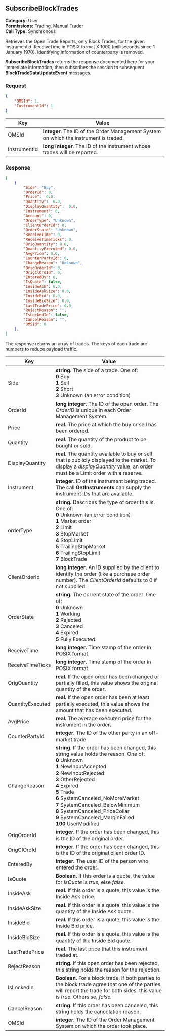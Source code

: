 ## SubscribeBlockTrades

**Category:** User<br />
**Permissions:** Trading, Manual Trader<br />
**Call Type:** Synchronous

Retrieves the Open Trade Reports, only Block Trades, for the given instrumentid. ReceiveTime in POSIX format X 1000 (milliseconds since 1 January 1970). Identifying information of counterparty is removed. 

**SubscribeBlockTrades** returns the response documented here for your immediate information, then subscribes the session to subsequent **BlockTradeDataUpdateEvent** messages.

### Request

```json
{
	"OMSId": 1,
	"InstrumentId": 1
}
```

| Key           | Value                                                        |
| ---------------- | ------------------------------------------------------------ |
| OMSId            | **integer**. The ID of the Order Management System on which the instrument is traded. |
| InstrumentId     | **long integer**. The ID of the instrument whose trades will be reported. |

### Response

```json
[
    {
        "Side": "Buy",
        "OrderId": 0,
        "Price":  0.0,
        "Quantity":  0.0,
        "DisplayQuantity":  0.0,
        "Instrument": 0,
        "Account": 0,
        "OrderType": "Unknown",
        "ClientOrderId": 0,
        "OrderState": "Unknown",
        "ReceiveTime": 0,
        "ReceiveTimeTicks": 0,
        "OrigQuantity": 0.0,
        "QuantityExecuted": 0.0,
        "AvgPrice": 0.0,
        "CounterPartyId": 0,
        "ChangeReason": "Unknown",
        "OrigOrderId": 0,
        "OrigClOrdId": 0,
        "EnteredBy": 0,
        "IsQuote": false,
        "InsideAsk": 0.0,
        "InsideAskSize": 0.0,
        "InsideBid": 0.0,
        "InsideBidSize": 0.0,
        "LastTradePrice": 0.0,
        "RejectReason": "",
        "IsLockedIn": false,
        "CancelReason": "",
        "OMSId": 0
    },
]
```

The response returns an array of trades. The keys of each trade are numbers to reduce payload traffic.


| Key                               | Value                                                        |
| --------------------------------- | ------------------------------------------------------------ |
| Side                              | **string.** The side of a trade. One of:<br />**0** Buy<br />**1**  Sell<br />**2** Short<br />**3** Unknown (an error condition)   |
| OrderId                           | **long integer.** The ID of the open order. The *OrderID* is unique in each Order Management System. |
| Price                             | **real.** The price at which the buy or sell has been ordered. |
| Quantity                          | **real.** The quantity of the product to be bought or sold.  |
| DisplayQuantity                   | **real.** The quantity available to buy or sell that is publicly displayed to the market. To display a *displayQuantity* value, an order must be a Limit order with a reserve. |
| Instrument                        | **integer.** ID of the instrument being traded. The call  **GetInstruments** can supply the instrument IDs that are available. |
| orderType                         | **string.** Describes the type of order this is. One of:<br />**0** Unknown (an error condition)<br />**1** Market order<br />**2** Limit<br />**3** StopMarket<br />**4** StopLimit<br />**5** TrailingStopMarket<br />**6** TrailingStopLimit<br />**7** BlockTrade |
| ClientOrderId                     | **long integer.** An ID supplied by the client to identify the order (like a purchase order number). The *ClientOrderId* defaults to 0 if not supplied.                       |
| OrderState                        | **string.** The current state of the order. One of:<br />**0** Unknown<br />**1** Working<br />**2** Rejected<br />**3** Canceled<br />**4** Expired<br />**5** Fully Executed.                           |
| ReceiveTime                       | **long integer.** Time stamp of the order in POSIX format.   |
| ReceiveTimeTicks                  | **long integer.** Time stamp of the order in POSIX format.   |
| OrigQuantity                      | **real.** If the open order has been changed or partially filled, this value shows the original quantity of the order.  |
| QuantityExecuted                  | **real.** If the open order has been at least partially executed, this value shows the amount that has been executed.  |
| AvgPrice                          | **real.** The average executed price for the instrument in the order.   |
| CounterPartyId                    | **integer.** The ID of the other party in an off-market trade.  |
| ChangeReason                      | **string.** If the order has been changed, this string value holds the reason. One of:<br />**0** Unknown<br />**1** NewInputAccepted<br />**2** NewInputRejected<br />**3** OtherRejected<br />**4** Expired<br />**5** Trade<br />**6** SystemCanceled_NoMoreMarket<br />**7** SystemCanceled_BelowMinimum<br />**8** SystemCanceled_PriceCollar<br />**9** SystemCanceled_MarginFailed<br />**100** UserModified  |
| OrigOrderId                       | **integer.** If the order has been changed, this is the ID of the original order.  |
| OrigClOrdId                       | **integer.** If the order has been changed, this is the ID of the original client order ID.  |
| EnteredBy                         | **integer.** The user ID of the person who entered the order.  |
| IsQuote                           | **Boolean.** If this order is a quote, the value for *IsQuote* is *true,* else *false.*  |
| InsideAsk                         | **real.** If this order is a quote, this value is the Inside Ask price.  |
| InsideAskSize                     | **real.** If this order is a quote, this value is the quantity of the Inside Ask quote.  |
| InsideBid                         | **real.** If this order is a quote, this value is the Inside Bid price.   |
| InsideBidSize                     | **real.** If this order is a quote, this value is the quantity of the Inside Bid quote.  |
| LastTradePrice                    | **real.** The last price that this instrument traded at.  |
| RejectReason                      | **string.** If this open order has been rejected, this string holds the reason for the rejection.  |
| IsLockedIn                        | **Boolean.** For a block trade, if both parties to the block trade agree that one of the parties will report the trade for both sides, this value is *true.* Othersise, *false.*  |
| CancelReason                      | **string.** If this order has been canceled, this string holds the cancelation reason.  |
| OMSId                             | **integer.** The ID of the Order Management System on which the order took place.  |

